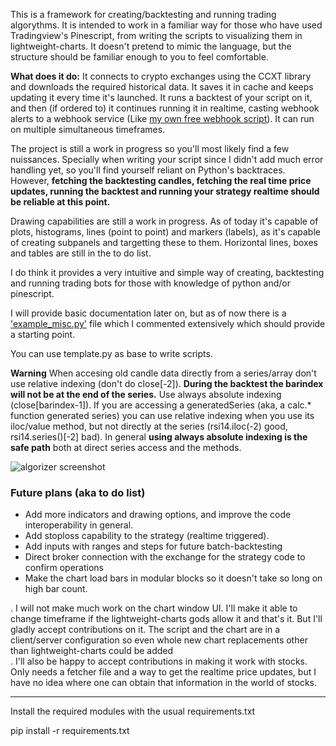 This is a framework for creating/backtesting and running trading algorythms. It is intended to work in a familiar way for those who have used Tradingview's Pinescript, from writing the scripts to visualizing them in lightweight-charts. It doesn't pretend to mimic the language, but the structure should be familiar enough to you to feel comfortable.

**What does it do:**
It connects to crypto exchanges using the CCXT library and downloads the required historical data. It saves it in cache and keeps updating it every time it's launched. It runs a backtest of your script on it, and then (if ordered to) it continues running it in realtime, casting webhook alerts to a webhook service (Like [my own free webhook script](https://github.com/germangar/whook)). It can run on multiple simultaneous timeframes.


The project is still a work in progress so you'll most likely find a few nuissances. Specially when writing your script since I didn't add much error handling yet, so you'll find yourself reliant on Python's backtraces. However, **fetching the backtesting candles, fetching the real time price updates, running the backtest and running your strategy realtime should be reliable at this point.**

Drawing capabilities are still a work in progress. As of today it's capable of plots, histograms, lines (point to point) and markers (labels), as it's capable of creating subpanels and targetting these to them. Horizontal lines, boxes and tables are still in the to do list.

I do think it provides a very intuitive and simple way of creating, backtesting and running trading bots for those with knowledge of python and/or pinescript.

I will provide basic documentation later on, but as of now there is a ['example_misc.py'](https://github.com/germangar/algorizer/blob/main/example_misc.py) file which I commented extensively which should provide a starting point.

You can use template.py as base to write scripts.

**Warning** When accesing old candle data directly from a series/array don't use relative indexing (don't do close[-2]). **During the backtest the barindex will not be at the end of the series.** Use always absolute indexing (close[barindex-1]). If you are accessing a generatedSeries (aka, a calc.* function generated series) you can use relative indexing when you use its iloc/value method, but not directly at the series (rsi14.iloc(-2) good, rsi14.series()[-2] bad). In general **using always absolute indexing is the safe path** both at direct series access and the methods.

![algorizer screenshot](https://github.com/user-attachments/assets/7079f703-fdb5-49b4-816b-d8161eb8090d)


### Future plans (aka to do list) ###
- Add more indicators and drawing options, and improve the code interoperability in general.
- Add stoploss capability to the strategy (realtime triggered).
- Add inputs with ranges and steps for future batch-backtesting
- Direct broker connection with the exchange for the strategy code to confirm operations
- Make the chart load bars in modular blocks so it doesn't take so long on high bar count.


. I will not make much work on the chart window UI. I'll make it able to change timeframe if the lightweight-charts gods allow it and that's it. But I'll gladly accept contributions on it. The script and the chart are in a client/server configuration so even whole new chart replacements other than lightweight-charts could be added</br>
. I'll also be happy to accept contributions in making it work with stocks. Only needs a fetcher file and a way to get the realtime price updates, but I have no idea where one can obtain that information in the world of stocks.

--------------------

Install the required modules with the usual requirements.txt

pip install -r requirements.txt



